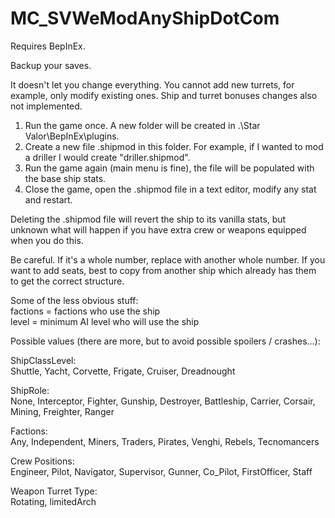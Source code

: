 # MC_SVWeModAnyShipDotCom
  
Requires BepInEx.  
  
Backup your saves.  
  
It doesn't let you change everything.  You cannot add new turrets, for example, only modify existing ones.  Ship and turret bonuses changes also not implemented.  
  
1. Run the game once.  A new folder will be created in .\Star Valor\BepInEx\plugins\.  
2. Create a new file <ship name>.shipmod in this folder.  For example, if I wanted to mod a driller I would create "driller.shipmod".  
3. Run the game again (main menu is fine), the file will be populated with the base ship stats.  
4. Close the game, open the .shipmod file in a text editor, modify any stat and restart.  
  
Deleting the .shipmod file will revert the ship to its vanilla stats, but unknown what will happen if you have extra crew or weapons equipped when you do this.  
  
Be careful.  If it's a whole number, replace with another whole number.  If you want to add seats, best to copy from another ship which already has them to get the correct structure. 
  
Some of the less obvious stuff:  
factions = factions who use the ship  
level = minimum AI level who will use the ship  
  
Possible values (there are more, but to avoid possible spoilers / crashes...):  
  
ShipClassLevel:  
Shuttle, Yacht,	Corvette,	Frigate, Cruiser,	Dreadnought  
  
ShipRole:  
None, Interceptor, Fighter,	Gunship, Destroyer,	Battleship,	Carrier, Corsair,	Mining,	Freighter, Ranger  
  
Factions:  
Any, Independent, Miners, Traders, Pirates, Venghi,	Rebels,	Tecnomancers  
  
Crew Positions:  
Engineer, Pilot, Navigator, Supervisor, Gunner, Co_Pilot, FirstOfficer, Staff  
  
Weapon Turret Type:  
Rotating, limitedArch  
